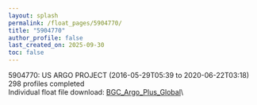 ```yaml
---
layout: splash
permalink: /float_pages/5904770/
title: "5904770"
author_profile: false
last_created_on: 2025-09-30
toc: false
---
```

 
5904770: US ARGO PROJECT (2016-05-29T05:39 to 2020-06-22T03:18)\
298 profiles completed\
Individual float file download: [BGC_Argo_Plus_Global](https://ftp.soest.hawaii.edu/bgc_argo_plus/Individual_Floats/outliers_removed/5904770_Sprof_processed.nc)\
